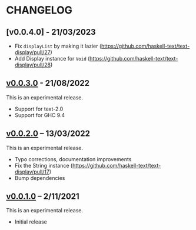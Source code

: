 # CHANGELOG

## [v0.0.4.0] - 21/03/2023

* Fix `displayList` by making it lazier (https://github.com/haskell-text/text-display/pull/27)
* Add Display instance for `Void` (https://github.com/haskell-text/text-display/pull/28)

## [v0.0.3.0] - 21/08/2022

This is an experimental release.

* Support for text-2.0
* Support for GHC 9.4

## [v0.0.2.0] – 13/03/2022

This is an experimental release.

* Typo corrections, documentation improvements
* Fix the String instance (https://github.com/haskell-text/text-display/pull/17)
* Bump dependencies

## [v0.0.1.0] – 2/11/2021

This is an experimental release.

* Initial release

[Unreleased]: https://github.com/kleidukos/text-display/compare/v0.0.1.0...HEAD
[v0.0.1.0]: https://github.com/kleidukos/text-display/releases/tag/v0.0.1.0
[v0.0.2.0]: https://github.com/kleidukos/text-display/releases/tag/v0.0.2.0
[v0.0.3.0]: https://github.com/kleidukos/text-display/releases/tag/v0.0.3.0

